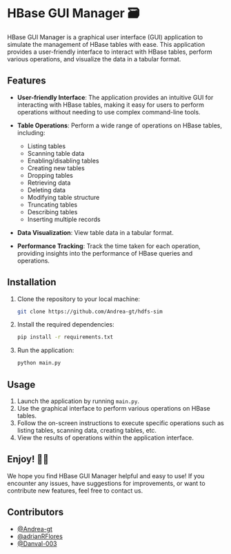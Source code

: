 # HBase GUI Manager 🗃️
HBase GUI Manager is a graphical user interface (GUI) application to simulate the management of HBase tables with ease. This application provides a user-friendly interface to interact with HBase tables, perform various operations, and visualize the data in a tabular format.

## Features

- **User-friendly Interface**: The application provides an intuitive GUI for interacting with HBase tables, making it easy for users to perform operations without needing to use complex command-line tools.
  
- **Table Operations**: Perform a wide range of operations on HBase tables, including:
  - Listing tables
  - Scanning table data
  - Enabling/disabling tables
  - Creating new tables
  - Dropping tables
  - Retrieving data
  - Deleting data
  - Modifying table structure
  - Truncating tables
  - Describing tables
  - Inserting multiple records

- **Data Visualization**: View table data in a tabular format.

- **Performance Tracking**: Track the time taken for each operation, providing insights into the performance of HBase queries and operations.

## Installation

1. Clone the repository to your local machine:

    ```bash
    git clone https://github.com/Andrea-gt/hdfs-sim
    ```

2. Install the required dependencies:

    ```bash
    pip install -r requirements.txt
    ```

3. Run the application:

    ```bash
    python main.py
    ```

## Usage

1. Launch the application by running `main.py`.
2. Use the graphical interface to perform various operations on HBase tables.
3. Follow the on-screen instructions to execute specific operations such as listing tables, scanning data, creating tables, etc.
4. View the results of operations within the application interface.

## Enjoy! 🚀🎉

We hope you find HBase GUI Manager helpful and easy to use! If you encounter any issues, have suggestions for improvements, or want to contribute new features, feel free to contact us.

## Contributors
- [@Andrea-gt](https://github.com/Andrea-gt)
- [@adrianRFlores](https://github.com/adrianRFlores)
- [@Danval-003](https://github.com/Danval-003)
